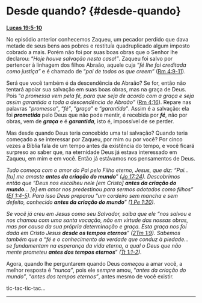 # Desde quando? {#desde-quando}

[**Lucas 19:5-10**](http://bibliaonline.com.br/acf/lc/19/5-10)

No episódio anterior conhecemos Zaqueu, um pecador perdido que dava metade de seus bens aos pobres e restituía quadruplicado algum imposto cobrado a mais. Porém não foi por suas boas obras que o Senhor lhe declarou: “_Hoje houve salvação nesta casa!”_. Zaqueu foi salvo por pertencer à linhagem dos filhos Abraão, aquele cuja “_fé lhe foi creditada como justiça”_ e é chamado de “_pai de todos os que creem”_ ([Rm 4:9-11](http://bibliaonline.com.br/acf/rm/4/9-11)).

Será que você também é da descendência de Abraão? Se for, então não tentará apoiar sua salvação em suas boas obras, mas na graça de Deus. Pois “_a promessa vem pela fé, para que seja de acordo com a graça e seja assim garantida a toda a descendência de Abraão”_ ([Rm 4:16](http://bibliaonline.com.br/acf/rm/4/16)). Repare nas palavras “_promessa”_, “_fé”_, “_graça”_ e “_garantida”_. Assim é a salvação: ela foi **_prometida_** pelo Deus que não pode mentir, é recebida por **_fé_**, não por obras, vem de **_graça_** e é **_garantida_**, isto é, impossível de se perder.

Mas desde quando Deus teria concebido uma tal salvação? Quando teria começado a se interessar por Zaqueu, por mim ou por você? Por cinco vezes a Bíblia fala de um tempo antes da existência do tempo, e você ficará surpreso ao saber que, na eternidade Deus já estava interessado em Zaqueu, em mim e em você. Então já estávamos nos pensamentos de Deus.

_Tudo começa com o amor do Pai pelo Filho eterno, Jesus, que diz: “Pai... [tu] me amaste_ **_antes da criação do mundo_**” _(_[_Jo 17:24_](http://bibliaonline.com.br/acf/jo/17/24)_). Descobrimos então que “Deus nos escolheu nele [em Cristo]_ **_antes da criação do mundo_**_... [e] em amor nos predestinou para sermos adotados como filhos” (_[_Ef 1:4-5_](http://bibliaonline.com.br/acf/ef/1/4-5)_). Para isso Deus preparou “um cordeiro sem mancha e sem defeito, conhecido_ **_antes da criação do mundo_**” _(_[_1 Pe 1:20_](http://bibliaonline.com.br/acf/1pe/1/20)_)._

_Se você já creu em Jesus como seu Salvador, saiba que ele “nos salvou e nos chamou com uma santa vocação, não em virtude das nossas obras, mas por causa da sua própria determinação e graça. Esta graça nos foi dada em Cristo Jesus_ **_desde os tempos eternos_**” _(_[_2Tm 1:9_](http://bibliaonline.com.br/acf/2tm/1/9)_). Sabemos também que a “fé e o conhecimento da verdade que conduz à piedade... se fundamentam na esperança da vida eterna, a qual o Deus que não mente prometeu_ **_antes dos tempos eternos_**” _(_[_Tt 1:1-2_](http://bibliaonline.com.br/acf/tt/1/1-2)_)._

Agora, quando lhe perguntarem quando Deus _começou_ a amar você, a melhor resposta é “_nunca”_, pois ele _sempre_ amou, “_antes da criação do mundo”_, “_antes dos tempos eternos”_, antes mesmo de você existir.

tic-tac-tic-tac...

*****